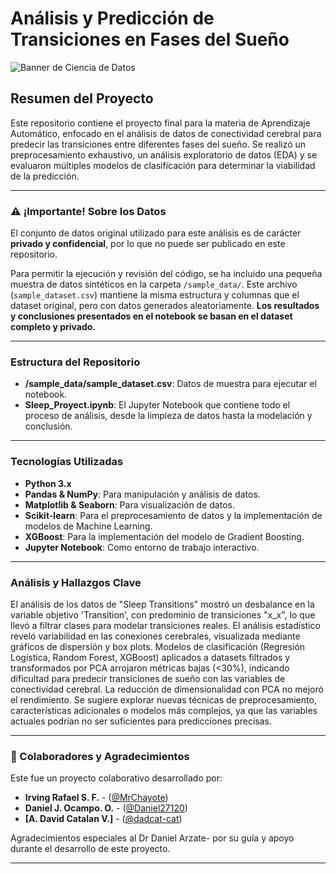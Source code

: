 # Análisis y Predicción de Transiciones en Fases del Sueño

![Banner de Ciencia de Datos](https://user-images.githubusercontent.com/73097560/115834477-dbab4500-a447-11eb-908a-139a6edaec5c.gif)

## Resumen del Proyecto

Este repositorio contiene el proyecto final para la materia de Aprendizaje Automático, enfocado en el análisis de datos de conectividad cerebral para predecir las transiciones entre diferentes fases del sueño. Se realizó un preprocesamiento exhaustivo, un análisis exploratorio de datos (EDA) y se evaluaron múltiples modelos de clasificación para determinar la viabilidad de la predicción.

---

### ⚠️ ¡Importante! Sobre los Datos

El conjunto de datos original utilizado para este análisis es de carácter **privado y confidencial**, por lo que no puede ser publicado en este repositorio.

Para permitir la ejecución y revisión del código, se ha incluido una pequeña muestra de datos sintéticos en la carpeta `/sample_data/`. Este archivo (`sample_dataset.csv`) mantiene la misma estructura y columnas que el dataset original, pero con datos generados aleatoriamente. **Los resultados y conclusiones presentados en el notebook se basan en el dataset completo y privado.**

---

### Estructura del Repositorio

* **/sample_data/sample_dataset.csv**: Datos de muestra para ejecutar el notebook.
* **Sleep_Proyect.ipynb**: El Jupyter Notebook que contiene todo el proceso de análisis, desde la limpieza de datos hasta la modelación y conclusión.

---

### Tecnologías Utilizadas

* **Python 3.x**
* **Pandas & NumPy**: Para manipulación y análisis de datos.
* **Matplotlib & Seaborn**: Para visualización de datos.
* **Scikit-learn**: Para el preprocesamiento de datos y la implementación de modelos de Machine Learning.
* **XGBoost**: Para la implementación del modelo de Gradient Boosting.
* **Jupyter Notebook**: Como entorno de trabajo interactivo.

---


###  Análisis y Hallazgos Clave

El análisis de los datos de "Sleep Transitions" mostró un desbalance en la variable objetivo 'Transition', con predominio de transiciones "x_x", lo que llevó a filtrar clases para modelar transiciones reales. El análisis estadístico reveló variabilidad en las conexiones cerebrales, visualizada mediante gráficos de dispersión y box plots. Modelos de clasificación (Regresión Logística, Random Forest, XGBoost) aplicados a datasets filtrados y transformados por PCA arrojaron métricas bajas (<30%), indicando dificultad para predecir transiciones de sueño con las variables de conectividad cerebral. La reducción de dimensionalidad con PCA no mejoró el rendimiento. Se sugiere explorar nuevas técnicas de preprocesamiento, características adicionales o modelos más complejos, ya que las variables actuales podrían no ser suficientes para predicciones precisas.

---

### 👥 Colaboradores y Agradecimientos

Este fue un proyecto colaborativo desarrollado por:

* **Irving Rafael S. F.** - ([@MrChayote](https://github.com/MrChayote))
* **Daniel J. Ocampo. O.** - ([@Daniel27120](https://github.com/Daniel27120))
* **[A. David Catalan V.]** - ([@dadcat-cat](https://github.com/dadcat-cat))

Agradecimientos especiales al Dr Daniel Arzate-  por su guía y apoyo durante el desarrollo de este proyecto.

---
